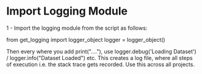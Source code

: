 # Import Logging Module

1 - Import the logging module from the script as follows:

from get_logging import logger_object
logger = logger_object()

Then every where you add print("...."), use logger.debug('Loading Dataset') / logger.info("Dataset Loaded") etc. This creates a log file, where all steps of execution i.e. the stack trace gets recorded.
Use this across all projects.
